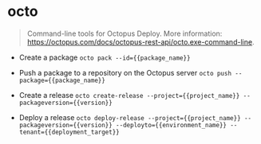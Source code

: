 # octo
> Command-line tools for Octopus Deploy.
> More information: <https://octopus.com/docs/octopus-rest-api/octo.exe-command-line>.

- Create a package
`octo pack --id={{package_name}}`

- Push a package to a repository on the Octopus server
`octo push --package={{package_name}}`

- Create a release
`octo create-release --project={{project_name}} --packageversion={{version}}`

- Deploy a release
`octo deploy-release --project={{project_name}} --packageversion={{version}} --deployto={{environment_name}} --tenant={{deployment_target}}`
